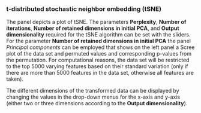 ### t-distributed stochastic neighbor embedding (tSNE)

The panel depicts a plot of tSNE. The parameters **Perplexity**, 
**Number of iterations**, **Number of retained dimensions in initial PCA**,
and **Output dimensionality** required for the tSNE algorithm can be
set with the sliders. For the parameter
**Number of retained dimensions in initial PCA** the panel 
*Principal components* can be employed that shows on the left panel a 
Scree plot of the data set and permuted values and corresponding p-values
from the permutation. For computational reasons, the data set will
be restricted to the top 5000 varying features based on their 
standard variation (only if there are more than 5000 features 
in the data set, otherwise all features are taken). 

The different dimensions of the transformed data can be displayed by changing 
the values in the drop-down menus for the x-axis and y-axis (either two or 
three dimensions according to the **Output dimensionality**).  